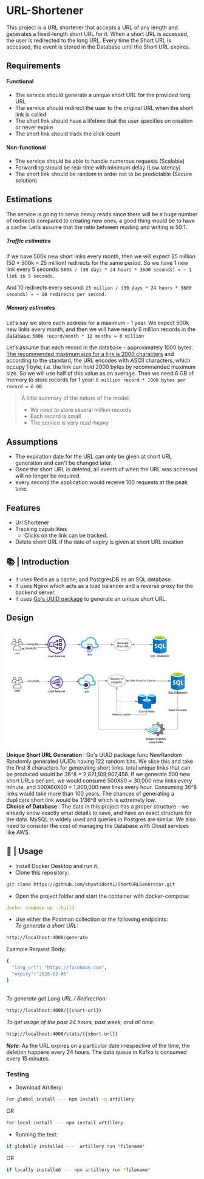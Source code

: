 # URL-Shortener
This project is a URL shortener that accepts a URL of any length and generates a fixed-length short URL for it. When a short URL is accessed, the user is redirected to the long URL. Every time the Short URL is accessed, the event is stored in the Database until the Short URL expires. 

## Requirements
#### Functional
- The service should generate a unique short URL for the provided long URL
- The service should redirect the user to the original URL when the short link is called
- The short link should have a lifetime that the user specifies on creation or never expire
- The short link should track the click count

#### Non-functional
- The service should be able to handle numerous requests (Scalable)
- Forwarding should be real-time with minimum delay (Low latency)
- The short link should be random in order not to be predictable (Secure solution) 

## Estimations
The service is going to serve heavy reads since there will be a huge number of redirects compared to creating new ones, a good thing would be to have a cache. Let’s assume that the ratio between reading and writing is 50:1. 
##### Traffic estimates
If we have 500k new short links every month, then we will expect 25 million (50 * 500k = 25 million) redirects for the same period. So we have 1 new link every 5 seconds: 
`500k / (30 days * 24 hours * 3600 seconds) = ~ 1 link in 5 seconds.`

And 10 redirects every second: 
`25 million / (30 days * 24 hours * 3600 seconds) = ~ 10 redirects per second.`

##### Memory estimates
Let’s say we store each address for a maximum - 1 year. We expect 500k new links every month, and then we will have nearly 6 million records in the database: 
`500k record/month * 12 months = 6 million`

Let’s assume that each record in the database - approximately 1000 bytes. [The recommended maximum size for a link is 2000 characters](https://stackoverflow.com/questions/417142/what-is-the-maximum-length-of-a-url-in-different-browsers/417184#417184) and according to the standard, the URL encodes with ASCII characters, which occupy 1 byte, i.e. the link can hold  2000 bytes by recommended maximum size. So we will use half of this value as an average. Then we need 6 GB of memory to store records for 1 year: 
`6 million record * 1000 bytes per record = 6 GB`

>A little summary of the nature of the model:
>- We need to store several million records
>- Each record is small 
>- The service is very read-heavy

## Assumptions
* The expiration date for the URL can only be given at short URL generation and can't be changed later.
* Once the short URL is deleted, all events of when the URL was accessed will no longer be required.
* every second the application would receive 100 requests at the peak time.

## Features
* Url Shortener
* Tracking capabilities
  * Clicks on the link can be tracked.
* Delete short URL if the date of expiry is given at short URL creation
  
## 📚 | Introduction
- It uses Redis as a cache, and PostgresDB as an SQL database.
- It uses Nginx which acts as a load balancer and a reverse proxy for the backend server.
- It uses [Go's UUID package](https://pkg.go.dev/github.com/google/uuid) to generate an unique short URL.
## Design 
![Test Image 1](https://github.com/khyatidoshi/ShortURLGenerator/blob/main/ShortURLWorkflow.JPG)
<br>
<b> Unique Short URL Generation </b>: Go's UUID package func NewRandom Randomly generated UUIDs having 122 random bits. We slice this and take the first 8 characters for generating short links. total unique links that can be produced would be 36^8 = 2,821,109,907,456. If we generate 500 new short URLs per sec, we would consume 500X60 = 30,000 new links every minute, and 500X60X60 = 1,800,000 new links every hour. Consuming 36^8 links would take more than 100 years. The chances of generating a duplicate short link would be 1/36^8 which is extremely low. 
<br>
<b> Choice of Database </b>: The data in this project has a proper structure - we already know exactly what details to save, and have an exact structure for the data. MySQL is widely used and queries in Postgres are similar. We also need to consider the cost of managing the Database with Cloud services like AWS. 

## 🚀 | Usage

- Install Docker Desktop and run it.
- Clone this repository:<br>

```sh
git clone https://github.com/khyatidoshi/ShortURLGenerator.git
```

- Open the project folder and start the container with docker-compose:<br>

```yml
docker compose up --build

```
- Use either the Postman collection or the following endpoints:<br>
<i>To generate a short URL:</i> <br>
```sh
http://localhost:4000/generate 

```
Example Request Body: 
```sh
{
  "long_url": "https://facebook.com",
  "expiry":"2026-02-05"
}
```
<br>
<i>To generate get Long URL / Redirection: </i> 

```sh
http://localhost:4000/{{short-url}}
```

<i>To get usage of the past 24 hours, past week, and all time:</i> <br>
```sh
http://localhost:4000/stats/{{short-url}}
```
<i>**Note**:</i>
As the URL expires on a particular date irrespective of the time, the deletion happens every 24 hours. The data queue in Kafka is consumed every 15 minutes. 
### Testing 
- Download Artillery:<br>
```sh
For global install --- npm install -g artillery
```
OR 
```sh
For local install --- npm install artillery
```

- Running the test:<br>
```sh
if globally installed ---  artillery run *filename*
```
OR 
```sh
if locally installed --- npx artillery run *filename*
```
